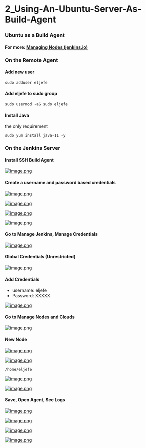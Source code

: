 # 2_Using-An-Ubuntu-Server-As-Build-Agent

### Ubuntu as a Build Agent

#### For more: [Managing Nodes (jenkins.io)](https://www.jenkins.io/doc/book/managing/nodes/)

### On the Remote Agent

#### Add new user

```
sudo adduser eljefe
```

#### Add eljefe to sudo group

```
sudo usermod -aG sudo eljefe
```

#### Install Java

the only requirement

```
sudo yum install java-11 -y
```

### On the Jenkins Server

#### Install SSH Build Agent

[![image.png](https://bookstack.besthomelabevar.xyz/uploads/images/gallery/2024-06/scaled-1680-/4P5on4ps3JWEgAeN-image.png)](https://bookstack.besthomelabevar.xyz/uploads/images/gallery/2024-06/4P5on4ps3JWEgAeN-image.png)

#### Create a username and password based credentials

[![image.png](https://bookstack.besthomelabevar.xyz/uploads/images/gallery/2024-06/scaled-1680-/NS73f7bxeBGmk1rj-image.png)](https://bookstack.besthomelabevar.xyz/uploads/images/gallery/2024-06/NS73f7bxeBGmk1rj-image.png)

[![image.png](https://bookstack.besthomelabevar.xyz/uploads/images/gallery/2024-06/scaled-1680-/nT7jWeWvBDGR0p00-image.png)](https://bookstack.besthomelabevar.xyz/uploads/images/gallery/2024-06/nT7jWeWvBDGR0p00-image.png)

[![image.png](https://bookstack.besthomelabevar.xyz/uploads/images/gallery/2024-06/scaled-1680-/MoGP0QM3VLACs6aY-image.png)](https://bookstack.besthomelabevar.xyz/uploads/images/gallery/2024-06/MoGP0QM3VLACs6aY-image.png)

[![image.png](https://bookstack.besthomelabevar.xyz/uploads/images/gallery/2024-06/scaled-1680-/7K5ky8Vrr4vT4Zwy-image.png)](https://bookstack.besthomelabevar.xyz/uploads/images/gallery/2024-06/7K5ky8Vrr4vT4Zwy-image.png)

#### Go to Manage Jenkins, Manage Credentials

[![image.png](https://bookstack.besthomelabevar.xyz/uploads/images/gallery/2024-06/scaled-1680-/jfOnDe1Rujn8nuKq-image.png)](https://bookstack.besthomelabevar.xyz/uploads/images/gallery/2024-06/jfOnDe1Rujn8nuKq-image.png)

#### Global Credentials (Unrestricted)

[![image.png](https://bookstack.besthomelabevar.xyz/uploads/images/gallery/2024-06/scaled-1680-/R43ZnGwa1WSdJFzK-image.png)](https://bookstack.besthomelabevar.xyz/uploads/images/gallery/2024-06/R43ZnGwa1WSdJFzK-image.png)

#### Add Credentials

- username: eljefe
- Password: XXXXX

[![image.png](https://bookstack.besthomelabevar.xyz/uploads/images/gallery/2024-06/scaled-1680-/pXIlYZR9CQ47NNUU-image.png)](https://bookstack.besthomelabevar.xyz/uploads/images/gallery/2024-06/pXIlYZR9CQ47NNUU-image.png)

#### Go to Manage Nodes and Clouds

[![image.png](https://bookstack.besthomelabevar.xyz/uploads/images/gallery/2024-06/scaled-1680-/dLyv8IPYdIx0hyB0-image.png)](https://bookstack.besthomelabevar.xyz/uploads/images/gallery/2024-06/dLyv8IPYdIx0hyB0-image.png)

#### New Node

[![image.png](https://bookstack.besthomelabevar.xyz/uploads/images/gallery/2024-06/scaled-1680-/3SVd8QnW2SUdNz0j-image.png)](https://bookstack.besthomelabevar.xyz/uploads/images/gallery/2024-06/3SVd8QnW2SUdNz0j-image.png)

[![image.png](https://bookstack.besthomelabevar.xyz/uploads/images/gallery/2024-06/scaled-1680-/U0nG8bGmitACojqL-image.png)](https://bookstack.besthomelabevar.xyz/uploads/images/gallery/2024-06/U0nG8bGmitACojqL-image.png)

```
/home/eljefe
```

[![image.png](https://bookstack.besthomelabevar.xyz/uploads/images/gallery/2024-06/scaled-1680-/Z9p6aucrB5OsGPzl-image.png)](https://bookstack.besthomelabevar.xyz/uploads/images/gallery/2024-06/Z9p6aucrB5OsGPzl-image.png)

[![image.png](https://bookstack.besthomelabevar.xyz/uploads/images/gallery/2024-06/scaled-1680-/1apy6tTGUODzR1Ne-image.png)](https://bookstack.besthomelabevar.xyz/uploads/images/gallery/2024-06/1apy6tTGUODzR1Ne-image.png)

#### Save, Open Agent, See Logs

[![image.png](https://bookstack.besthomelabevar.xyz/uploads/images/gallery/2024-06/scaled-1680-/6AwEfKZxQDuUwZeT-image.png)](https://bookstack.besthomelabevar.xyz/uploads/images/gallery/2024-06/6AwEfKZxQDuUwZeT-image.png)

[![image.png](https://bookstack.besthomelabevar.xyz/uploads/images/gallery/2024-06/scaled-1680-/WZb9s0IZiobcoJ1T-image.png)](https://bookstack.besthomelabevar.xyz/uploads/images/gallery/2024-06/WZb9s0IZiobcoJ1T-image.png)

[![image.png](https://bookstack.besthomelabevar.xyz/uploads/images/gallery/2024-06/scaled-1680-/RQ6SYUb8p8bBHQd0-image.png)](https://bookstack.besthomelabevar.xyz/uploads/images/gallery/2024-06/RQ6SYUb8p8bBHQd0-image.png)

[![image.png](https://bookstack.besthomelabevar.xyz/uploads/images/gallery/2024-06/scaled-1680-/cPyHAz06Na6Rbvds-image.png)](https://bookstack.besthomelabevar.xyz/uploads/images/gallery/2024-06/cPyHAz06Na6Rbvds-image.png)
